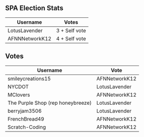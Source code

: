 ## SPA Election Stats

| Username       | Votes   |
|----------------|---------|
| LotusLavender  | 3 + Self vote |
| AFNNNetworkK12 | 4 + Self vote |

## Votes

| Username          | Vote             |
|-------------------|------------------|
| smileycreations15 | AFNNetworkK12             |
| NYCDOT            | LotusLavender    |
| MClovers          | AFNNetworkK12    |
| The Purple Shop (rep honeybreeze) | LotusLavender |
| berryjam3506      | LotusLavender    |
| FrenchBread49     | AFNNetworkK12    |
| Scratch-Coding    | AFNNetworkK12    |
